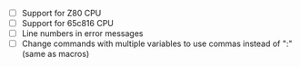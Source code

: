 * [ ] Support for Z80 CPU
* [ ] Support for 65c816 CPU
* [ ] Line numbers in error messages
* [ ] Change commands with multiple variables to use commas instead of ":" (same as macros)